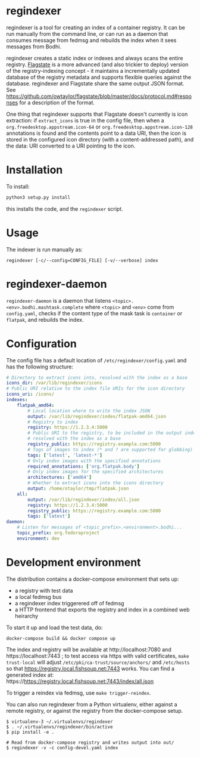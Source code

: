 regindexer
==========
regindexer is a tool for creating an index of a container registry. It can be run manually from the command line, or can run as a daemon that consumes message from fedmsg and rebuilds the index when it sees messages from Bodhi.

regindexer creates a static index or indexes and always scans the entire registry. [Flagstate](https://github.com/owtaylor/flagstate) is a more advanced (and also trickier to deploy) version of the registry-indexing concept - it maintains a incrementally updated database of the registry metadata and supports flexible queries against the database. regindexer and Flagstate share the same output JSON format. See https://github.com/owtaylor/flagstate/blob/master/docs/protocol.md#responses for a description of the format.

One thing that regindexer supports that Flagstate doesn't currently is icon extraction: if `extract_icons` is true in the config file, then when a `org.freedesktop.appstream.icon-64` or
`org.freedesktop.appstream.icon-128` annotations is found and the contents point to a data URI, then the icon is stored in the configured icon directory (with a content-addressed path), and the data: URI converted to a URI pointing to the icon.

Installation
============
To install:

``` sh
python3 setup.py install
```

this installs the code, and the `regindexer` script.

Usage
=====

The indexer is run manually as:

```
regindexer [-c/--config=CONFIG_FILE] [-v/--verbose] index
```

regindexer-daemon
=================

`regindexer-daemon` is a daemon that listens `<topic>.<env>.bodhi.mashtask.complete` where `<topic>` and `<env>` come from `config.yaml`, checks if the content type of the mask task is `container` or `flatpak`, and rebuilds the index.

Configuration
=============

The config file has a default location of `/etc/regindexer/config.yaml` and has the following structure:

``` yaml
# Directory to extract icons into, resolved with the index as a base
icons_dir: /var/lib/regindexer/icons
# Public URI relative to the index file URIs for the icon directory
icons_uri: /icons/
indexes:
    flatpak_amd64:
        # Local location where to write the index JSON
        output: /var/lib/regindexer/index/flatpak-amd64.json
        # Registry to index
        registry: https://1.2.3.4:5000
        # Public URI to the registry, to be included in the output index,
        # resolved with the index as a base
        registry_public: https://registry.example.com:5000
        # Tags of images to index (* and ? are supported for globbing)
        tags: ['latest', 'latest-*']
        # Only index images with the specified annotations
        required_annotations: ['org.flatpak.body']
        # Only index images for the specified architectures
        architectures: ['amd64']
        # Whether to extract icons into the icons directory
        output: /home/otaylor/tmp/flatpak.json
    all:
        output: /var/lib/regindexer/index/all.json
        registry: https://1.2.3.4:5000
        registry_public: https://registry.example.com:5000
        tags: ['latest']
daemon:
    # Listen for messages of <topic_prefix>.<environment>.bodhi...
    topic_prefix: org.fedoraproject
    environment: dev
```

Development environment
=======================

The distribution contains a docker-compose environment that sets up:

 * a registry with test data
 * a local fedmsg bus
 * a regindexer index triggerered off of fedmsg
 * a HTTP frontend that exports the registry and index in a combined web heirarchy

To start it up and load the test data, do:

```
docker-compose build && docker compose up
```

The index and registry will be available at http://localhost:7080 and https://localhost:7443 ; to test access via https with valid certificates, `make trust-local` will adjust `/etc/pki/ca-trust/source/anchors/` and `/etc/hosts` so that https://registry.local.fishsoup.net:7443 works. You can find a generated index at: https://https://registry.local.fishsoup.net:7443/index/all.json

To trigger a reindex via fedmsg, use `make trigger-reindex`.

You can also run regindexer from a Python virtualenv, either against a remote registry, or against the registry from the docker-compose setup.

```
$ virtualenv-3 ~/.virtualenvs/regindexer
$ . ~/.virtualenvs/regindexer/bin/active
$ pip install -e .

# Read from docker-compose registry and writes output into out/
$ regindexer -v -c config-devel.yaml index
```
